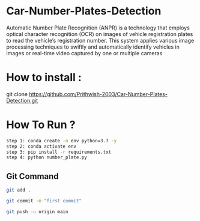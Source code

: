 # Car-Number-Plates-Detection

Automatic Number Plate Recognition (ANPR) is a technology that employs optical character recognition (OCR) on images of vehicle registration plates to read the vehicle’s registration number. This system applies various image processing techniques to swiftly and automatically identify vehicles in images or real-time video captured by one or multiple cameras

# How to install :

git clone https://github.com/Prithwish-2003/Car-Number-Plates-Detection.git


# How To Run ?


```bash
step 1: conda create -n env python=3.7 -y
step 2: conda activate env
step 3: pip install -r requirements.txt
step 4: python number_plate.py
```



## Git Command
```bash
git add .

git commit -m "first commit"

git push -u origin main
```
